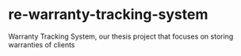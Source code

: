 # re-warranty-tracking-system

Warranty Tracking System, our thesis project that focuses on storing warranties of clients
